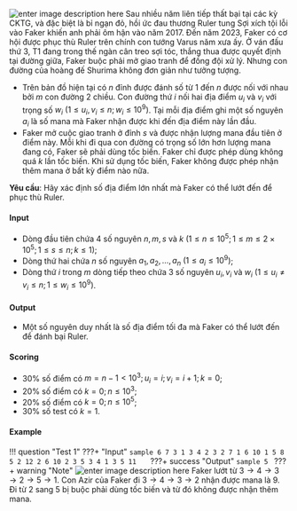 ![enter image description here][2]
Sau nhiều năm liên tiếp thất bại tại các kỳ CKTG, và đặc biệt là bỉ ngạn đỏ, hồi ức đau thương Ruler tung Sợi xích tội lỗi vào Faker khiến anh phải ôm hận vào năm 2017. Đến năm 2023, Faker có cơ hội được phục thù Ruler trên chính con tướng Varus năm xưa ấy. Ở ván đấu thứ 3, T1 đang trong thế ngàn cân treo sợi tóc, thắng thua được quyết định tại đường giữa, Faker buộc phải mở giao tranh để đồng đội xử lý. Nhưng con đường của hoàng đế Shurima không đơn giản như tưởng tượng.
- Trên bản đồ hiện tại có $n$ đỉnh được đánh số từ 1 đến $n$ được nối với nhau bởi $m$ con đường 2 chiều. Con đường thứ $i$ nối hai địa điểm $u_i$ và $v_i$ với trọng số $w_i\ (1≤u_i,v_i≤n;w_i≤10^9)$. Tại mỗi địa điểm ghi một số nguyên $a_i$ là số mana mà Faker nhận được khi đến địa điểm này lần đầu. 
- Faker mở cuộc giao tranh ở đỉnh $s$ và được nhận lượng mana đầu tiên ở điểm này. Mỗi khi đi qua con đường có trọng số lớn hơn lượng mana đang có, Faker sẽ phải dùng tốc biến. Faker chỉ được phép dùng không quá $k$ lần tốc biến. Khi sử dụng tốc biến, Faker không được phép nhận thêm mana ở bất kỳ điểm nào nữa.

**Yêu cầu**: Hãy xác định số địa điểm lớn nhất mà Faker có thể lướt đến để phục thù Ruler.
#### Input
-   Dòng đầu tiên chứa 4 số nguyên $n,m,s$ và $k\ (1≤n≤10^5;1≤m≤2×10^5; 1≤s≤n;k≤1)$;
-   Dòng thứ hai chứa $n$ số nguyên $a_1,a_2,…,a_n\  (1≤a_i≤10^9 )$;
-   Dòng thứ $i$ trong $m$ dòng tiếp theo chứa 3 số nguyên $u_i,v_i$ và $w_i\ (1≤u_i≠v_i≤n;1≤w_i≤10^9)$.

#### Output
- Một số nguyên duy nhất là số địa điểm tối đa mà Faker có thể lướt đến để đánh bại Ruler. 

#### Scoring
-   $30\%$ số điểm có $m=n-1<10^3;u_i=i; v_i=i+1;k=0$;
-   $20\%$ số điểm có $k=0;n≤10^3$;
-   $20\%$ số điểm có $k=0;n≤10^5$;
-   $30\%$ số test có $k=1$.
#### Example

!!! question "Test 1"
    ???+ "Input"
        ```sample
        6 7 3 1
        3 4 2 3 2 7
        1 6 10
        1 5 8
        5 2 12
        2 6 10
        2 3 5
        3 4 1
        3 5 11  
        ```
    ???+ success "Output"
        ```sample
        5
        ```
    ???+ warning "Note"
        ![enter image description here][1]
        Faker lướt từ $3→4→3→2→5→1$. Con Azir của Faker đi $3→4→3→2$ nhận được mana là 9. Đi từ 2 sang 5 bị buộc phải dùng tốc biến và từ đó không được nhận thêm mana.


  [1]: /media/pagedown-uploads/Picture1_ivdA2Tn.png
  [2]: https://pbs.twimg.com/media/F-xd2RuboAAA8Cl.jpg